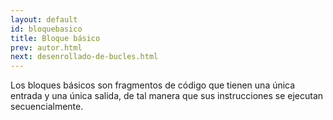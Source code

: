 ```yaml
---
layout: default
id: bloquebasico
title: Bloque básico
prev: autor.html
next: desenrollado-de-bucles.html
---
```


Los bloques básicos son fragmentos de código que tienen una única entrada y una única salida, de tal manera que sus instrucciones se ejecutan secuencialmente.